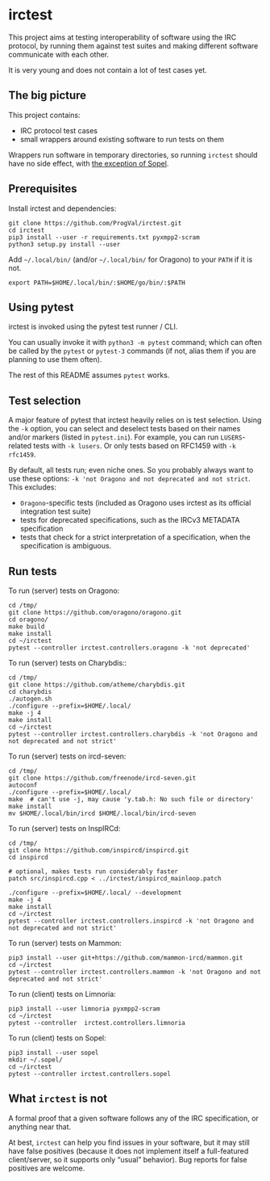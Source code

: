 # irctest

This project aims at testing interoperability of software using the
IRC protocol, by running them against test suites and making different
software communicate with each other.

It is very young and does not contain a lot of test cases yet.

## The big picture

This project contains:

* IRC protocol test cases
* small wrappers around existing software to run tests on them

Wrappers run software in temporary directories, so running `irctest` should
have no side effect, with [the exception of Sopel](https://github.com/sopel-irc/sopel/issues/946).

## Prerequisites

Install irctest and dependencies:

```
git clone https://github.com/ProgVal/irctest.git
cd irctest
pip3 install --user -r requirements.txt pyxmpp2-scram
python3 setup.py install --user
```

Add `~/.local/bin/` (and/or `~/.local/bin/` for Oragono)
to your `PATH` if it is not.

```
export PATH=$HOME/.local/bin/:$HOME/go/bin/:$PATH
```

## Using pytest

irctest is invoked using the pytest test runner / CLI.

You can usually invoke it with `python3 -m pytest` command; which can often
be called by the `pytest` or `pytest-3` commands (if not, alias them if you
are planning to use them often).

The rest of this README assumes `pytest` works.

## Test selection

A major feature of pytest that irctest heavily relies on is test selection.
Using the `-k` option, you can select and deselect tests based on their names
and/or markers (listed in `pytest.ini`).
For example, you can run `LUSERS`-related tests with `-k lusers`.
Or only tests based on RFC1459 with `-k rfc1459`.

By default, all tests run; even niche ones. So you probably always want to
use these options: `-k 'not Oragono and not deprecated and not strict`.
This excludes:

* `Oragono`-specific tests (included as Oragono uses irctest as its official
  integration test suite)
* tests for deprecated specifications, such as the IRCv3 METADATA
  specification
* tests that check for a strict interpretation of a specification, when
  the specification is ambiguous.

## Run tests

To run (server) tests on Oragono:

```
cd /tmp/
git clone https://github.com/oragono/oragono.git
cd oragono/
make build
make install
cd ~/irctest
pytest --controller irctest.controllers.oragono -k 'not deprecated'
```

To run (server) tests on Charybdis::

```
cd /tmp/
git clone https://github.com/atheme/charybdis.git
cd charybdis
./autogen.sh
./configure --prefix=$HOME/.local/
make -j 4
make install
cd ~/irctest
pytest --controller irctest.controllers.charybdis -k 'not Oragono and not deprecated and not strict'
```

To run (server) tests on ircd-seven:

```
cd /tmp/
git clone https://github.com/freenode/ircd-seven.git
autoconf
./configure --prefix=$HOME/.local/
make  # can't use -j, may cause 'y.tab.h: No such file or directory'
make install
mv $HOME/.local/bin/ircd $HOME/.local/bin/ircd-seven
```

To run (server) tests on InspIRCd:

```
cd /tmp/
git clone https://github.com/inspircd/inspircd.git
cd inspircd

# optional, makes tests run considerably faster
patch src/inspircd.cpp < ../irctest/inspircd_mainloop.patch

./configure --prefix=$HOME/.local/ --development
make -j 4
make install
cd ~/irctest
pytest --controller irctest.controllers.inspircd -k 'not Oragono and not deprecated and not strict'
```

To run (server) tests on Mammon:

```
pip3 install --user git+https://github.com/mammon-ircd/mammon.git
cd ~/irctest
pytest --controller irctest.controllers.mammon -k 'not Oragono and not deprecated and not strict'
```

To run (client) tests on Limnoria:

```
pip3 install --user limnoria pyxmpp2-scram
cd ~/irctest
pytest --controller  irctest.controllers.limnoria
```

To run (client) tests on Sopel:

```
pip3 install --user sopel
mkdir ~/.sopel/
cd ~/irctest
pytest --controller irctest.controllers.sopel
```

## What `irctest` is not

A formal proof that a given software follows any of the IRC specification,
or anything near that.

At best, `irctest` can help you find issues in your software, but it may
still have false positives (because it does not implement itself a
full-featured client/server, so it supports only “usual” behavior).
Bug reports for false positives are welcome.

